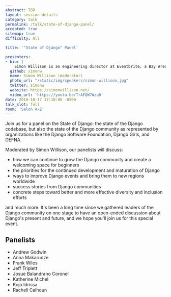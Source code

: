 ```yaml
---
abstract: TBD
layout: session-details
category: talk
permalink: /talk/state-of-django-panel/
accepted: true
sitemap: true
difficulty: All

title: '"State of Django" Panel'

presenters:
- bio: |
    Simon Willison is an engineering director at Eventbrite, a Bay Area ticketing company working to bring the world together through live experiences. Simon joined Eventbrite through their acquisition of Lanyrd, a Y Combinator funded company he co-founded in 2010. He is a co-creator of the Django Web Framework, and has been blogging about web development and programming since 2002 at https://simonwillison.net/
  github: simonw
  name: Simon Willison (moderator)
  photo_url: "/static/img/speakers/simon-willison.jpg"
  twitter: simonw
  website: https://simonwillison.net/
  video_url: 'https://youtu.be/TrAFQW7Wza0'
date: 2018-10-17 17:10:00 -0500
talk_slot: full
room: 'Salon A-E'
---
```

Join us for a panel on the State of Django: the state of the Django codebase, but also the state of the Django community as represented by organizations like the Django Software Foundation, Django Girls, and DEFNA.

Moderated by Simon Willison, our panelists will discuss:

-  how we can continue to grow the Django community and create a welcoming space for beginners
- the priorities for the continued development and maturation of Django
- ways to improve Django events and bring them to new regions worldwide
- success stories from Django communities
- concrete steps toward better and more effective diversity and inclusion efforts

and much more. It's been a long time since we gathered leaders of the Django community on one stage to have an open-ended discussion about Django's present and future, and we hope you'll join us for this special event.

## Panelists

- Andrew Godwin
- Anna Makarudze
- Frank Wiles
- Jeff Triplett
- Josue Balandrano Coronel
- Katherine Michel
- Kojo Idrissa
- Rachell Calhoun
